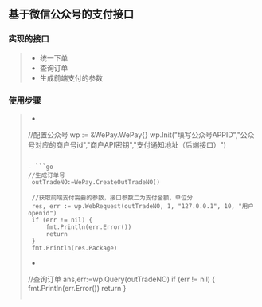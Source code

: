 ## 基于微信公众号的支付接口

### 实现的接口

> - 统一下单
> - 查询订单
> - 生成前端支付的参数

### 使用步骤

>- ```go
>  //配置公众号
>  	wp := &WePay.WePay{}
>  	wp.Init("填写公众号APPID","公众号对应的商户号id","商户API密钥","支付通知地址（后端接口）")
>  ```
>
>- ```go
>  //生成订单号
>  	outTradeNO:=WePay.CreateOutTradeNO()
>
>  	//获取前端支付需要的参数，接口参数二为支付金额，单位分
>  	res, err := wp.WebRequest(outTradeNO, 1, "127.0.0.1", 10, "用户openid")
>  	if (err != nil) {
>  		fmt.Println(err.Error())
>  		return
>  	}
>  	fmt.Println(res.Package)
>  ```
>
>- ```go
>  //查询订单
>  	ans,err:=wp.Query(outTradeNO)
>  	if (err != nil) {
>  		fmt.Println(err.Error())
>  		return
>  	}
>  ```
> 
